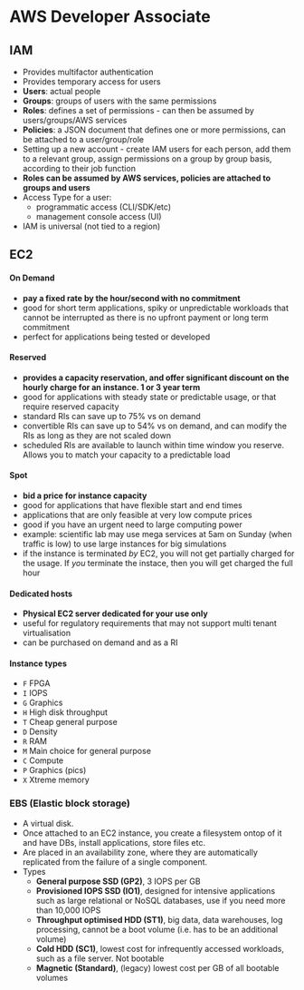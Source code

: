# AWS Developer Associate

## IAM
- Provides multifactor authentication
- Provides temporary access for users
- **Users**: actual people
- **Groups**: groups of users with the same permissions
- **Roles**: defines a set of permissions - can then be assumed by users/groups/AWS services
- **Policies**: a JSON document that defines one or more permissions, can be attached to a user/group/role
- Setting up a new account - create IAM users for each person, add them to a relevant group, assign permissions on a group by group basis, according to their job function
- **Roles can be assumed by AWS services, policies are attached to groups and users**
- Access Type for a user:
  - programmatic access (CLI/SDK/etc)
  - management console access (UI)
- IAM is universal (not tied to a region)

## EC2
#### On Demand
- **pay a fixed rate by the hour/second with no commitment**
- good for short term applications, spiky or unpredictable workloads that cannot be interrupted as there is no upfront payment or long term commitment
- perfect for applications being tested or developed

#### Reserved
- **provides a capacity reservation, and offer significant discount on the hourly charge for an instance. 1 or 3 year term**
- good for applications with steady state or predictable usage, or that require reserved capacity
- standard RIs can save up to 75% vs on demand
- convertible RIs can save up to 54% vs on demand, and can modify the RIs as long as they are not scaled down
- scheduled RIs are available to launch within time window you reserve. Allows you to match your capacity to a predictable load

#### Spot
- **bid a price for instance capacity**
- good for applications that have flexible start and end times
- applications that are only feasible at very low compute prices
- good if you have an urgent need to large computing power
- example: scientific lab may use mega services at 5am on Sunday (when traffic is low) to use large instances for big simulations
- if the instance is terminated *by* EC2, you will not get partially charged for the usage. If *you* terminate the instace, then you will get charged the full hour

#### Dedicated hosts
- **Physical EC2 server dedicated for your use only**
- useful for regulatory requirements that may not support multi tenant virtualisation
- can be purchased on demand and as a RI 

#### Instance types
- `F` FPGA
- `I` IOPS
- `G` Graphics
- `H` High disk throughput
- `T` Cheap general purpose
- `D` Density
- `R` RAM
- `M` Main choice for general purpose
- `C` Compute
- `P` Graphics (pics)
- `X` Xtreme memory

### EBS (Elastic block storage)
- A virtual disk.
- Once attached to an EC2 instance, you create a filesystem ontop of it and have DBs, install applications, store files etc.
- Are placed in an availability zone, where they are automatically replicated from the failure of a single component.
- Types
  - **General purpose SSD (GP2)**, 3 IOPS per GB
  - **Provisioned IOPS SSD (IO1)**, designed for intensive applications such as large relational or NoSQL databases, use if you need more than 10,000 IOPS
  - **Throughput optimised HDD (ST1)**, big data, data warehouses, log processing, cannot be a boot volume (i.e. has to be an additional volume)
  - **Cold HDD (SC1)**, lowest cost for infrequently accessed workloads, such as a file server. Not bootable
  - **Magnetic (Standard)**, (legacy) lowest cost per GB of all bootable volumes
